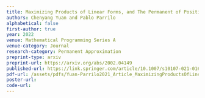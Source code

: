```yaml
---
title: Maximizing Products of Linear Forms, and The Permanent of Positive Semidefinite Matrices
authors: Chenyang Yuan and Pablo Parrilo
alphabetical: false
first-author: true
year: 2022
venue: Mathematical Programming Series A
venue-category: Journal
research-category: Permanent Approximation
preprint-type: arxiv
preprint-url: https://arxiv.org/abs/2002.04149
published-url: https://link.springer.com/article/10.1007/s10107-021-01616-3
pdf-url: /assets/pdfs/Yuan-Parrilo2021_Article_MaximizingProductsOfLinearForm.pdf
poster-url:
code-url:
---
```

